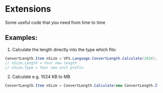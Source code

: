 # Extensions
Some useful code that you need from time to time

Examples:
---------

1. Calculate the length directly into the type which fits:

```cs
ConvertLength.Item nSize = VFS.Language.ConvertLength.Calculate(1024);
// nSize.Length = Your new length
// nSize.Type = Your new unit prefix.
```

2. Calculate e.g. 1024 KB to MB

```cs
ConvertLength.Item nSize = ConvertLength.Calculate(new ConvertLength.Item(1024, ConvertLength.Type_.KB), new ConvertLength.Item(0.0, ConvertLength.Type_.MB));
```

